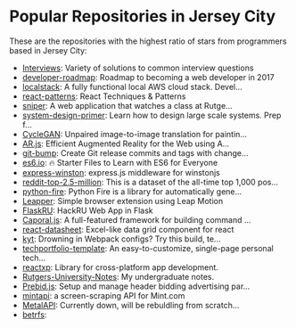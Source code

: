 # Popular Repositories in Jersey City

These are the repositories with the highest ratio of stars from programmers based in Jersey City:

- [Interviews](https://github.com/kdn251/Interviews): Variety of solutions to common interview questions
- [developer-roadmap](https://github.com/kamranahmedse/developer-roadmap): Roadmap to becoming a web developer in 2017
- [localstack](https://github.com/atlassian/localstack): A fully functional local AWS cloud stack. Devel...
- [react-patterns](https://github.com/vasanthk/react-patterns): React Techniques & Patterns 
- [sniper](https://github.com/v/sniper): A web application that watches a class at Rutge...
- [system-design-primer](https://github.com/donnemartin/system-design-primer): Learn how to design large scale systems. Prep f...
- [CycleGAN](https://github.com/junyanz/CycleGAN): Unpaired image-to-image translation for paintin...
- [AR.js](https://github.com/jeromeetienne/AR.js): Efficient Augmented Reality for the Web using A...
- [git-bump](https://github.com/tpope/git-bump): Create Git release commits and tags with change...
- [es6.io](https://github.com/wesbos/es6.io): 🔥 Starter Files to Learn with ES6 for Everyone
- [express-winston](https://github.com/bithavoc/express-winston): express.js middleware for winstonjs
- [reddit-top-2.5-million](https://github.com/umbrae/reddit-top-2.5-million): This is a dataset of the all-time top 1,000 pos...
- [python-fire](https://github.com/google/python-fire): Python Fire is a library for automatically gene...
- [Leapper](https://github.com/SaurabhPalaspagar/Leapper): Simple browser extension using Leap Motion
- [FlaskRU](https://github.com/HackRU/FlaskRU): HackRU Web App in Flask
- [Caporal.js](https://github.com/mattallty/Caporal.js): A full-featured framework for building command ...
- [react-datasheet](https://github.com/nadbm/react-datasheet): Excel-like data grid component for react
- [kyt](https://github.com/NYTimes/kyt): Drowning in Webpack configs? Try this build, te...
- [techportfolio-template](https://github.com/RyanFitzgerald/techportfolio-template): An easy-to-customize, single-page personal tech...
- [reactxp](https://github.com/Microsoft/reactxp): Library for cross-platform app development.
- [Rutgers-University-Notes](https://github.com/PLJNS/Rutgers-University-Notes): My undergraduate notes.
- [Prebid.js](https://github.com/prebid/Prebid.js): Setup and manage header bidding advertising par...
- [mintapi](https://github.com/mrooney/mintapi): a screen-scraping API for Mint.com
- [MetalAPI](https://github.com/T-G-P/MetalAPI): Currently down, will be rebuldling from scratch...
- [betrfs](https://github.com/oscarlab/betrfs): 
